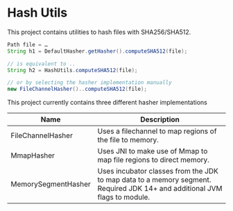 # Hash Utils

This project contains utilities to hash files with SHA256/SHA512.

```java
Path file = …
String h1 = DefaultHasher.getHasher().computeSHA512(file);

// is equivalent to ..
String h2 = HashUtils.computeSHA512(file);

// or by selecting the hasher implementation manually
new FileChannelHasher()..computeSHA512(file);
```

This project currently contains three different hasher implementations


| Name                 | Description |
|----------------------|-------------|
| FileChannelHasher    | Uses a filechannel to map regions of the file to memory.              |
| MmapHasher           | Uses JNI to make use of Mmap to map file regions to direct memory.         |
| MemorySegmentHasher  | Uses incubator classes from the JDK to map data to a memory segment.<br>Required JDK 14+ and additional JVM flags to module.   |
